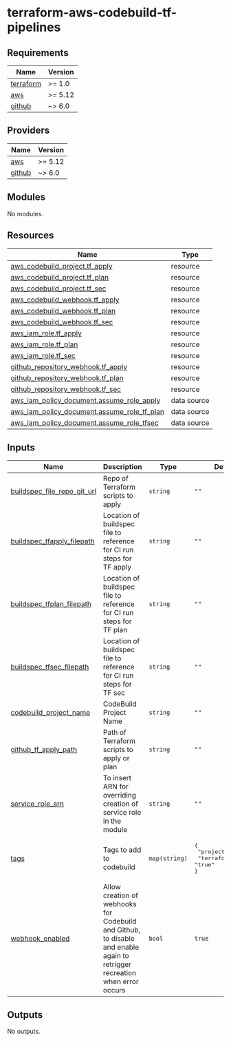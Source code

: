 # terraform-aws-codebuild-tf-pipelines

<!-- BEGIN_TF_DOCS -->
## Requirements

| Name | Version |
|------|---------|
| <a name="requirement_terraform"></a> [terraform](#requirement\_terraform) | >= 1.0 |
| <a name="requirement_aws"></a> [aws](#requirement\_aws) | >= 5.12 |
| <a name="requirement_github"></a> [github](#requirement\_github) | ~> 6.0 |

## Providers

| Name | Version |
|------|---------|
| <a name="provider_aws"></a> [aws](#provider\_aws) | >= 5.12 |
| <a name="provider_github"></a> [github](#provider\_github) | ~> 6.0 |

## Modules

No modules.

## Resources

| Name | Type |
|------|------|
| [aws_codebuild_project.tf_apply](https://registry.terraform.io/providers/hashicorp/aws/latest/docs/resources/codebuild_project) | resource |
| [aws_codebuild_project.tf_plan](https://registry.terraform.io/providers/hashicorp/aws/latest/docs/resources/codebuild_project) | resource |
| [aws_codebuild_project.tf_sec](https://registry.terraform.io/providers/hashicorp/aws/latest/docs/resources/codebuild_project) | resource |
| [aws_codebuild_webhook.tf_apply](https://registry.terraform.io/providers/hashicorp/aws/latest/docs/resources/codebuild_webhook) | resource |
| [aws_codebuild_webhook.tf_plan](https://registry.terraform.io/providers/hashicorp/aws/latest/docs/resources/codebuild_webhook) | resource |
| [aws_codebuild_webhook.tf_sec](https://registry.terraform.io/providers/hashicorp/aws/latest/docs/resources/codebuild_webhook) | resource |
| [aws_iam_role.tf_apply](https://registry.terraform.io/providers/hashicorp/aws/latest/docs/resources/iam_role) | resource |
| [aws_iam_role.tf_plan](https://registry.terraform.io/providers/hashicorp/aws/latest/docs/resources/iam_role) | resource |
| [aws_iam_role.tf_sec](https://registry.terraform.io/providers/hashicorp/aws/latest/docs/resources/iam_role) | resource |
| [github_repository_webhook.tf_apply](https://registry.terraform.io/providers/integrations/github/latest/docs/resources/repository_webhook) | resource |
| [github_repository_webhook.tf_plan](https://registry.terraform.io/providers/integrations/github/latest/docs/resources/repository_webhook) | resource |
| [github_repository_webhook.tf_sec](https://registry.terraform.io/providers/integrations/github/latest/docs/resources/repository_webhook) | resource |
| [aws_iam_policy_document.assume_role_apply](https://registry.terraform.io/providers/hashicorp/aws/latest/docs/data-sources/iam_policy_document) | data source |
| [aws_iam_policy_document.assume_role_tf_plan](https://registry.terraform.io/providers/hashicorp/aws/latest/docs/data-sources/iam_policy_document) | data source |
| [aws_iam_policy_document.assume_role_tfsec](https://registry.terraform.io/providers/hashicorp/aws/latest/docs/data-sources/iam_policy_document) | data source |

## Inputs

| Name | Description | Type | Default | Required |
|------|-------------|------|---------|:--------:|
| <a name="input_buildspec_file_repo_git_url"></a> [buildspec\_file\_repo\_git\_url](#input\_buildspec\_file\_repo\_git\_url) | Repo of Terraform scripts to apply | `string` | `""` | no |
| <a name="input_buildspec_tfapply_filepath"></a> [buildspec\_tfapply\_filepath](#input\_buildspec\_tfapply\_filepath) | Location of buildspec file to reference for CI run steps for TF apply | `string` | `""` | no |
| <a name="input_buildspec_tfplan_filepath"></a> [buildspec\_tfplan\_filepath](#input\_buildspec\_tfplan\_filepath) | Location of buildspec file to reference for CI run steps for TF plan | `string` | `""` | no |
| <a name="input_buildspec_tfsec_filepath"></a> [buildspec\_tfsec\_filepath](#input\_buildspec\_tfsec\_filepath) | Location of buildspec file to reference for CI run steps for TF sec | `string` | `""` | no |
| <a name="input_codebuild_project_name"></a> [codebuild\_project\_name](#input\_codebuild\_project\_name) | CodeBuild Project Name | `string` | `""` | no |
| <a name="input_github_tf_apply_path"></a> [github\_tf\_apply\_path](#input\_github\_tf\_apply\_path) | Path of Terraform scripts to apply or plan | `string` | `""` | no |
| <a name="input_service_role_arn"></a> [service\_role\_arn](#input\_service\_role\_arn) | To insert ARN for overriding creation of service role in the module | `string` | `""` | no |
| <a name="input_tags"></a> [tags](#input\_tags) | Tags to add to codebuild | `map(string)` | <pre>{<br>  "project": "test",<br>  "terraform": "true"<br>}</pre> | no |
| <a name="input_webhook_enabled"></a> [webhook\_enabled](#input\_webhook\_enabled) | Allow creation of webhooks for Codebuild and Github, to disable and enable again to retrigger recreation when error occurs | `bool` | `true` | no |

## Outputs

No outputs.
<!-- END_TF_DOCS -->

